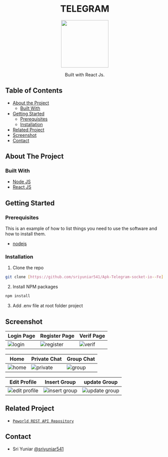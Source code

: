 <h1 align="center">TELEGRAM</h1>

<p align="center">
  <img height="150" src="https://res.cloudinary.com/dxrsjyu6o/image/upload/v1675092680/telegramSs/Group_5856_vav8t6.png"  />
</p>
<p align="center">
  Built with React Js.
</p>

## Table of Contents

- [About the Project](#about-the-project)
  - [Built With](#built-with)
- [Getting Started](#getting-started)
  - [Prerequisites](#prerequisites)
  - [Installation](#installation)
- [Related Project](#related-project)
- [Screenshot](#screenshot)
- [Contact](#contact)

## About The Project

### Built With

- [Node JS](https://nodejs.org/en/docs/)
- [React JS](https://reactjs.org/)

## Getting Started

### Prerequisites

This is an example of how to list things you need to use the software and how to install them.

- [nodejs](https://nodejs.org/en/download/)

### Installation

1. Clone the repo

```bash
git clone [https://github.com/sriyuniar541/Apk-Telegram-socket-io--Fe]
```

2. Install NPM packages

```bash
npm install
```

3. Add .env file at root folder project


## Screenshot

| Login Page                                | Register Page                       | Verif Page                        |
| ----------------------------------------- | -------------------------------------------- | -------------------------------------------- |
| ![login](https://res.cloudinary.com/dxrsjyu6o/image/upload/v1675087412/telegramSs/login-telegram_b3lid4.png) | ![register](https://res.cloudinary.com/dxrsjyu6o/image/upload/v1675087412/telegramSs/registrasi-telegram_sbr8c7.png) | ![verif](https://res.cloudinary.com/dxrsjyu6o/image/upload/v1675087412/telegramSs/otp-telegram_dwaua4.png) |

| Home                                             | Private Chat                       | Group Chat                                            |
| ---------------------------------------------------------- | -------------------------------------------- | ------------------------------------------------- |
| ![home](https://res.cloudinary.com/dxrsjyu6o/image/upload/v1675087413/telegramSs/sidebar-daftar_user-telegram_ebjuo9.png) | ![private](https://res.cloudinary.com/dxrsjyu6o/image/upload/v1675087410/telegramSs/chat-usur-telegram_kvl2qh.png) | ![group](https://res.cloudinary.com/dxrsjyu6o/image/upload/v1675087411/telegramSs/group_chat-telegram_gpphzw.png) |

| Edit Profile                                          |Insert Group                                       | update Group                                              |
| --------------------------------------------------------- | ----------------------------------------------------- | ----------------------------------------------------------- |
| ![edit profile](https://res.cloudinary.com/dxrsjyu6o/image/upload/v1675087411/telegramSs/edit_profile-telegram_si0tp1.png) | ![insert group](https://res.cloudinary.com/dxrsjyu6o/image/upload/v1675087411/telegramSs/inser_group-telegram_mdopp6.png) | ![update group](https://res.cloudinary.com/dxrsjyu6o/image/upload/v1675087416/telegramSs/update_group-telegram_h0c04k.png) |


## Related Project

- [`Peworld REST API Repository`](https://github.com/sriyuniar541/Apk-Belanja-Be)

## Contact
  - Sri Yuniar [@sriyuniar541](https://github.com/sriyuniar541)
